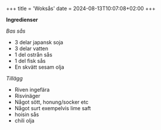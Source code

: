+++
title = 'Woksås'
date = 2024-08-13T10:07:08+02:00
+++


**Ingredienser**

*Bas sås* 

- 3 delar japansk soja
- 3 delar vatten
- 1 del ostrån sås
- 1 del fisk sås
- En skvätt sesam olja

*Tillägg*

- Riven ingefära
- Risvinäger 
- Något sött, honung/socker etc
- Något surt exempelvis lime saft
- hoisin sås
- chili olja
